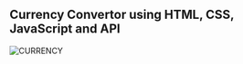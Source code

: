 ## Currency Convertor using HTML, CSS, JavaScript and API

![CURRENCY](https://github.com/PrajjwalV27/Web-Project/assets/94838404/554d904b-ae19-4e3c-867e-130cd21b2bb5)

